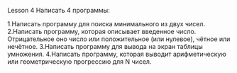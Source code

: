 Lesson 4
Написать 4 программы:

1.Написать программу для поиска минимального из двух чисел.
2.Написать программу, которая описывает введенное число. Отрицательное оно число или положительное (или нулевое), чётное или нечётное. 
3.Написать программу для вывода на экран таблицы умножения. 
4.Написать программу, которая выводит арифметическую или геометрическую прогрессию для N чисел.
